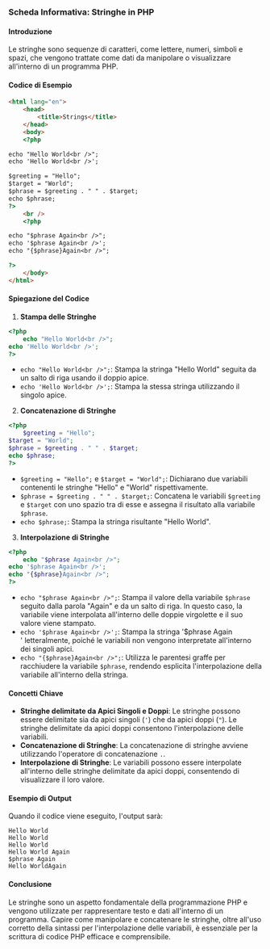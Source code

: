 ### Scheda Informativa: Stringhe in PHP
#### Introduzione
Le stringhe sono sequenze di caratteri, come lettere, numeri, simboli e spazi, che vengono trattate come dati da manipolare o visualizzare all'interno di un programma PHP.
#### Codice di Esempio
```html
<html lang="en">
	<head>
		<title>Strings</title>
	</head>
	<body>
	<?php

echo "Hello World<br />";
echo 'Hello World<br />';

$greeting = "Hello";
$target = "World";
$phrase = $greeting . " " . $target;
echo $phrase;
?>
	<br />
	<?php

echo "$phrase Again<br />";
echo '$phrase Again<br />';
echo "{$phrase}Again<br />";

?>
	</body>
</html>
```
#### Spiegazione del Codice
1. **Stampa delle Stringhe**
```php
<?php
	echo "Hello World<br />";
echo 'Hello World<br />';
?>
```
- `echo "Hello World<br />";`: Stampa la stringa "Hello World" seguita da un salto di riga usando il doppio apice.
- `echo 'Hello World<br />';`: Stampa la stessa stringa utilizzando il singolo apice.
2. **Concatenazione di Stringhe**
```php
<?php
	$greeting = "Hello";
$target = "World";
$phrase = $greeting . " " . $target;
echo $phrase;
?>
```
- `$greeting = "Hello";` e `$target = "World";`: Dichiarano due variabili contenenti le stringhe "Hello" e "World" rispettivamente.
- `$phrase = $greeting . " " . $target;`: Concatena le variabili `$greeting` e `$target` con uno spazio tra di esse e assegna il risultato alla variabile `$phrase`.
- `echo $phrase;`: Stampa la stringa risultante "Hello World".
3. **Interpolazione di Stringhe**
```php
<?php
	echo "$phrase Again<br />";
echo '$phrase Again<br />';
echo "{$phrase}Again<br />";
?>
```
- `echo "$phrase Again<br />";`: Stampa il valore della variabile `$phrase` seguito dalla parola "Again" e da un salto di riga. In questo caso, la variabile viene interpolata all'interno delle doppie virgolette e il suo valore viene stampato.
- `echo '$phrase Again<br />';`: Stampa la stringa '$phrase Again<br />' letteralmente, poiché le variabili non vengono interpretate all'interno dei singoli apici.
- `echo "{$phrase}Again<br />";`: Utilizza le parentesi graffe per racchiudere la variabile `$phrase`, rendendo esplicita l'interpolazione della variabile all'interno della stringa.
#### Concetti Chiave
- **Stringhe delimitate da Apici Singoli e Doppi**: Le stringhe possono essere delimitate sia da apici singoli (`'`) che da apici doppi (`"`). Le stringhe delimitate da apici doppi consentono l'interpolazione delle variabili.
- **Concatenazione di Stringhe**: La concatenazione di stringhe avviene utilizzando l'operatore di concatenazione `.`.
- **Interpolazione di Stringhe**: Le variabili possono essere interpolate all'interno delle stringhe delimitate da apici doppi, consentendo di visualizzare il loro valore.
#### Esempio di Output
Quando il codice viene eseguito, l'output sarà:
```
Hello World
Hello World
Hello World
Hello World Again
$phrase Again
Hello WorldAgain
```
#### Conclusione
Le stringhe sono un aspetto fondamentale della programmazione PHP e vengono utilizzate per rappresentare testo e dati all'interno di un programma. Capire come manipolare e concatenare le stringhe, oltre all'uso corretto della sintassi per l'interpolazione delle variabili, è essenziale per la scrittura di codice PHP efficace e comprensibile.